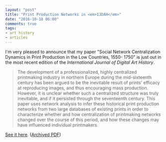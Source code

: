 ```yaml
---
layout: "post"
title: "Print Production Networks in <em>IJDAH</em>"
date: "2016-10-18 06:00"
comments: true
tags:
- art history
- articles
---
```


I'm very pleased to announce that my paper "Social Network Centralization Dynamics in Print Production in the Low Countries, 1550- 1750" is just out in the most recent edition of the _International Journal of Digital Art History_.

>The development of a professionalized, highly centralized printmaking industry in northern Europe during the mid-sixteenth century has been argued to be the inevitable result of prints' efficacy at reproducing images, and thus encouraging mass production. However, it is unclear whether such a centralized structure was truly inevitable, and if it persisted through the seventeenth century. This paper uses network analysis to infer these historical print production networks from two large databases of existing prints in order to characterize whether and how centralization of printmaking networks changed over the course of this period, and how these changes may have influenced individual printmakers.

[See it here](dx.doi.org/10.11588/dah.2016.2.25337). ([Archived PDF](/assets/docs/Lincoln%20-%202016%20-%20Social%20Network%20Centralization%20Dynamics%20in%20Print.pdf))
